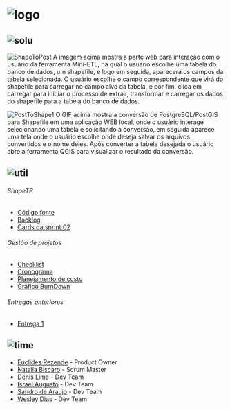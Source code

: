 # ![logo](https://github.com/WeDias/ShapeTP/blob/master/Ignorar/Img/logo.png)

## ![solu](https://github.com/WeDias/ShapeTP/blob/master/Ignorar/Img/Solu.png)  

![ShapeToPost](https://github.com/WeDias/ShapeTP/blob/Entrega2/Ignorar/Img/Shp2Post.gif)
A imagem acima mostra a parte web para interação com o usuário da ferramenta Mini-ETL, na qual o usuário escolhe uma tabela do banco de dados, um shapefile, e logo em seguida, aparecerá os campos da tabela selecionada. O usuário escolhe o campo correspondente que virá do shapefile para carregar no campo alvo da tabela, e por fim, clica em carregar para iniciar o processo de extrair, transformar e carregar os dados do shapefile para a tabela do banco de dados.  

![PostToShape1](https://github.com/WeDias/ShapeTP/blob/Entrega2/Ignorar/Img/Post2Shp.gif)
O GIF acima mostra a conversão de PostgreSQL/PostGIS para Shapefile em uma aplicação WEB local, onde o usuário interage selecionando uma tabela e solicitando a conversão, em seguida aparece uma tela onde o usuário escolhe onde deseja salvar os arquivos convertidos e o nome deles. Após converter a tabela desejada o usuário abre a ferramenta QGIS para visualizar o resultado da conversão.

## ![util](https://github.com/WeDias/ShapeTP/blob/master/Ignorar/Img/Util.png)
###### ShapeTP
* [Código fonte](https://github.com/WeDias/ShapeTP/tree/Entrega2/C%C3%B3digo/ShapeTP)
* [Backlog](https://github.com/WeDias/ShapeTP/blob/Entrega2/Documenta%C3%A7%C3%A3o/Backlog.pdf)
* [Cards da sprint 02](https://github.com/WeDias/ShapeTP/blob/Entrega2/Documenta%C3%A7%C3%A3o/Sprint02.png)

###### Gestão de projetos
* [Checklist](https://github.com/WeDias/ShapeTP/blob/Entrega2/Documenta%C3%A7%C3%A3o/Checklist.pdf)
* [Cronograma](https://github.com/WeDias/ShapeTP/blob/Entrega2/Documenta%C3%A7%C3%A3o/Cronograma.pdf)
* [Planejamento de custo](https://github.com/WeDias/ShapeTP/blob/Entrega2/Documenta%C3%A7%C3%A3o/Planejamento%20de%20custos.pdf)
* [Gráfico BurnDown](https://github.com/WeDias/ShapeTP/blob/Entrega2/Documenta%C3%A7%C3%A3o/Burndown.pdf)

###### Entregas anteriores
* [Entrega 1](https://github.com/WeDias/ShapeTP/tree/Entrega1)

## ![time](https://github.com/WeDias/ShapeTP/blob/master/Ignorar/Img/time.png)
* [Euclides Rezende](https://www.linkedin.com/in/euclides-rezende-0940458/) - Product Owner
* [Natalia Biscaro](https://www.linkedin.com/in/nataliabiscaro/?originalSubdomain=br) - Scrum Master
* [Denis Lima](https://www.linkedin.com/in/denis-f-lima/) - Dev Team
* [Israel Augusto](https://github.com/IsraelAugusto0110) - Dev Team
* [Sandro de Araujo](https://github.com/shaka20100) - Dev Team
* [Wesley Dias](https://www.linkedin.com/in/wesley-dias-bba3a11b2/) - Dev Team
